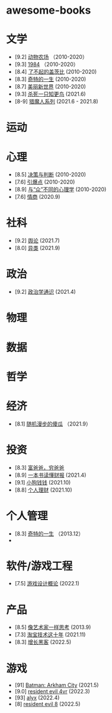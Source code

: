 # awesome-books

# 文学
* [9.2] [动物农场](https://book.douban.com/subject/2035179/) （2010-2020）
* [9.3] [1984](https://book.douban.com/subject/4820710/)    （2010-2020）
* [8.4] [了不起的盖茨比](https://book.douban.com/subject/1008988/) (2010-2020)
* [8.3] [奇特的一生](https://book.douban.com/subject/1115353/) (2010-2020)
* [8.7] [美丽新世界](https://book.douban.com/subject/1321789/) (2010-2020)
* [9.3] [杀死一只知更鸟](https://book.douban.com/subject/26879778/) (2021.6)
* [8-9] [猎魔人系列](https://book.douban.com/series/26215) (2021.6 - 2021.8)
# 运动

# 心理
* [8.5] [决策与判断](https://book.douban.com/subject/1193621/) (2010-2020)
* [7.6] [引爆点](https://book.douban.com/subject/3900987/) (2010-2020)
* [8.9] [与“众”不同的心理学](https://book.douban.com/subject/1221479/) (2010-2020)
* [7.6] [情商](https://book.douban.com/subject/4929897/) (2020.9)
# 社科
* [9.2] [舆论](https://book.douban.com/subject/27662713/) (2021.7)
* [8.0] [异类](https://book.douban.com/subject/25863621/) (2021.9)

# 政治
* [9.2] [政治学通识](https://book.douban.com/subject/26658395/) (2021.4)
# 物理

# 数据

# 哲学

# 经济
* [8.1] [随机漫步的傻瓜](https://book.douban.com/subject/10773362/) （2021.9）

# 投资
* [8.3] [富爸爸，穷爸爸](https://book.douban.com/subject/1033778/)
* [8.9] [一本书读懂财报](https://book.douban.com/subject/25926542/) (2021.4)
* [9.1] [小狗钱钱](https://book.douban.com/subject/3576486/) (2021.10)
* [8.8] [个人理财](https://book.douban.com/subject/10527872/) (2021.10)

# 个人管理
* [8.3] [奇特的一生](https://book.douban.com/subject/1115353/) （2013.12）
* 

# 软件/游戏工程
* [7.5] [游戏设计概论](https://book.douban.com/subject/30556196/) (2022.1)


# 产品
* [8.5] [像艺术家一样思考](https://book.douban.com/subject/1951547/) (2013.9)
* [7.3] [淘宝技术这十年](https://book.douban.com/subject/24335672/) (2021.11)
* [8.3] [增长黑客](https://book.douban.com/subject/27593848/) (2022.5)

# 游戏
* [91] [Batman: Arkham City](https://store.steampowered.com/app/200260/Batman_Arkham_City__Game_of_the_Year_Edition/) (2021.5)
* [9.0] [resident evil 4vr](https://www.ign.com.cn/resident-evil-4-vr/) (2022.3)
* [93] [alyx](https://store.steampowered.com/app/546560/HalfLife_Alyx/) (2022.4)
* [8] [resident evil 8](https://www.ign.com/games/resident-evil-village) (2022.5)
